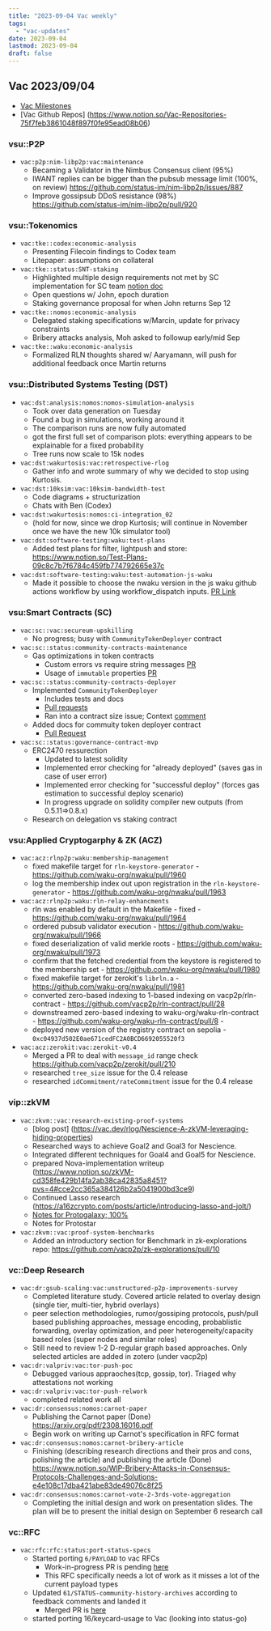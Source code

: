 ```yaml
---
title: "2023-09-04 Vac weekly"
tags:
  - "vac-updates"
date: 2023-09-04
lastmod: 2023-09-04
draft: false
---
```


## Vac 2023/09/04

* [Vac Milestones](https://www.notion.so/Vac-Roadmap-907df7eeac464143b00c6f49a20bb632)
* [Vac Github Repos] (https://www.notion.so/Vac-Repositories-75f7feb3861048f897f0fe95ead08b06)

### vsu::P2P

- `vac:p2p:nim-libp2p:vac:maintenance`
  - Becaming a Validator in the Nimbus Consensus client (95%)
  - IWANT replies can be bigger than the pubsub message limit (100%, on review) https://github.com/status-im/nim-libp2p/issues/887
  - Improve gossipsub DDoS resistance (98%) https://github.com/status-im/nim-libp2p/pull/920

### vsu::Tokenomics

- `vac:tke::codex:economic-analysis`
  - Presenting Filecoin findings to Codex team
  - Litepaper: assumptions on collateral
- `vac:tke::status:SNT-staking`
  - Highlighted multiple design requirements not met by SC implementation for SC team [notion doc](https://www.notion.so/Implementing-SNT-Staking-Contract-Issues-Differences-2de74e7c19124e78b1c9490300a84422)
  - Open questions w/ John, epoch duration
  - Staking governance proposal for when John returns Sep 12
- `vac:tke::nomos:economic-analysis`
  - Delegated staking specifications w/Marcin, update for privacy constraints
  - Bribery attacks analysis, Moh asked to followup early/mid Sep
- `vac:tke::waku:economic-analysis`
  - Formalized RLN thoughts shared w/ Aaryamann, will push for additional feedback once Martin returns

### vsu::Distributed Systems Testing (DST)

- `vac:dst:analysis:nomos:nomos-simulation-analysis`
    - Took over data generation on Tuesday
    - Found a bug in simulations, working around it
    - The comparison runs are now fully automated
    - got the first full set of comparison plots: everything appears to be explainable for a fixed probability
    - Tree runs now scale to 15k nodes
- `vac:dst:wakurtosis:vac:retrospective-rlog`
    - Gather info and wrote summary of why we decided to stop using Kurtosis.
- `vac:dst:10ksim:vac:10ksim-bandwidth-test`
    - Code diagrams + structurization
    - Chats with Ben (Codex)
- `vac:dst:wakurtosis:nomos:ci-integration_02`
    - (hold for now, since we drop Kurtosis; will continue in November once we have the new 10k simulator tool)
- `vac:dst:software-testing:waku:test-plans`
    - Added test plans for filter, lightpush and store: https://www.notion.so/Test-Plans-09c8c7b7f6784c459fb774792665e37c
- `vac:dst:software-testing:waku:test-automation-js-waku`
    - Made it possible to choose the nwaku version in the js waku github actions workflow by using workflow_dispatch inputs. [PR Link](https://github.com/waku-org/js-waku/pull/1510)

### vsu:Smart Contracts (SC)

- `vac:sc::vac:secureum-upskilling`
    - No progress; busy with `CommunityTokenDeployer` contract
- `vac:sc::status:community-contracts-maintenance`
    - Gas optimizations in token contracts
        - Custom errors vs require string messages [PR](https://github.com/status-im/communities-contracts/pull/3)
        - Usage of `immutable` properties [PR](https://github.com/status-im/communities-contracts/pull/5)
- `vac:sc::status:community-contracts-deployer`
    - Implemented `CommunityTokenDeployer`
        - Includes tests and docs
        - [Pull requests](https://github.com/status-im/communities-contracts/pull/2)
        - Ran into a contract size issue; Context [comment](https://github.com/status-im/communities-contracts/pull/2#issuecomment-1705063304)
    - Added docs for commuity token deployer contract
        - [Pull Request](https://github.com/status-im/communities-contracts/pull/4)
- `vac:sc::status:governance-contract-mvp`
  - ERC2470 ressurection
      - Updated to latest solidity
      - Implemented error checking for "already deployed" (saves gas in case of user error)
      - Implemented error checking for "successful deploy" (forces gas estimation to successful deploy scenario)
      - In progress upgrade on solidity compiler new outputs (from 0.5.11=>0.8.x)
  - Research on delegation vs staking contract

### vsu:Applied Cryptogarphy & ZK (ACZ)

- `vac:acz:rlnp2p:waku:membership-management`
    - fixed makefile target for `rln-keystore-generator` - https://github.com/waku-org/nwaku/pull/1960
    - log the membership index out upon registration in the `rln-keystore-generator` - https://github.com/waku-org/nwaku/pull/1963
- `vac:acz:rlnp2p:waku:rln-relay-enhancments`
    - rln was enabled by default in the Makefile - fixed - https://github.com/waku-org/nwaku/pull/1964
    - ordered pubsub validator execution - https://github.com/waku-org/nwaku/pull/1966 
    - fixed deserialization of valid merkle roots - https://github.com/waku-org/nwaku/pull/1973
    - confirm that the fetched credential from the keystore is registered to the membership set - https://github.com/waku-org/nwaku/pull/1980
    - fixed makefile target for zerokit's `librln.a` - https://github.com/waku-org/nwaku/pull/1981
    - converted zero-based indexing to 1-based indexing on vacp2p/rln-contract - https://github.com/vacp2p/rln-contract/pull/28
    - downstreamed zero-based indexing to waku-org/waku-rln-contract - https://github.com/waku-org/waku-rln-contract/pull/8 - 
    - deployed new version of the registry contract on sepolia - `0xc04937d502E0ae671cedFC2A0BCD6692055520f3` 
- `vac:acz:zerokit:vac:zerokit-v0.4`
    - Merged a PR to deal with `message_id` range check https://github.com/vacp2p/zerokit/pull/210
    - researched `tree_size` issue for the 0.4 release
    - researched `idCommitment/rateCommitment` issue for the 0.4 release

### vip::zkVM

- `vac:zkvm::vac:research-existing-proof-systems`
    - [blog post] (https://vac.dev/rlog/Nescience-A-zkVM-leveraging-hiding-properties)
    - Researched ways to achieve Goal2 and Goal3 for Nescience.
    - Integrated different techniques for Goal4 and Goal5 for Nescience.
    - prepared Nova-implementation writeup (https://www.notion.so/zkVM-cd358fe429b14fa2ab38ca42835a8451?pvs=4#cce2cc365a384126b2a5041900bd3ce9)
    - Continued Lasso research (https://a16zcrypto.com/posts/article/introducing-lasso-and-jolt/)
    - [Notes for Protogalaxy; 100%](https://www.notion.so/zkVM-cd358fe429b14fa2ab38ca42835a8451?pvs=4#31b80e44529e4f3c80991e4a67afed3c)
    - Notes for Protostar
- `vac:zkvm::vac:proof-system-benchmarks`
    - Added an introductory section for Benchmark in zk-explorations repo: https://github.com/vacp2p/zk-explorations/pull/10

### vc::Deep Research

- `vac:dr:gsub-scaling:vac:unstructured-p2p-improvements-survey`
  - Completed literature study. Covered article related to overlay design (single tier, multi-tier, hybrid overlays)
  - peer selection methodologies, rumor/gossiping protocols, push/pull based publishing approaches, message encoding, probablistic forwarding, overlay optimization, and peer heterogeneity/capacity based roles (super nodes and similar roles)
  - Still need to review 1-2 D-regular graph based approaches. Only selected articles are added in  zotero (under vacp2p)
- `vac:dr:valpriv:vac:tor-push-poc`
    - Debugged various appraoches(tcp, gossip, tor). Triaged why attestations not working
- `vac:dr:valpriv:vac:tor-push-relwork`
    - completed related work all
- `vac:dr:consensus:nomos:carnot-paper`
   - Publishing the Carnot paper (Done) https://arxiv.org/pdf/2308.16016.pdf
   - Begin work on writing up Carnot's specification in RFC format
-  `vac:dr:consensus:nomos:carnot-bribery-article`
   - Finishing (describing research directions and their pros and cons, polishing the article) and publishing the article (Done) https://www.notion.so/WIP-Bribery-Attacks-in-Consensus-Protocols-Challenges-and-Solutions-e4e108c17dba421abe83de49076c8f25
- `vac:dr:consensus:nomos:carnot-vote-2-3rds-vote-aggregation`
   - Completing the initial design and work on presentation slides. The plan will be to present the initial design on September 6 research call

### vc::RFC

- `vac:rfc:rfc:status:port-status-specs`
    - Started porting `6/PAYLOAD` to vac RFCs
      - Work-in-progress PR is pending [here](https://github.com/vacp2p/rfc/pull/612) 
      - This RFC specifically needs a lot of work as it misses a lot of the current payload types
    - Updated `61/STATUS-community-history-archives` according to feedback comments and landed it
      - Merged PR is [here](https://github.com/vacp2p/rfc/pull/610)
    - started porting 16/keycard-usage to Vac (looking into status-go)

